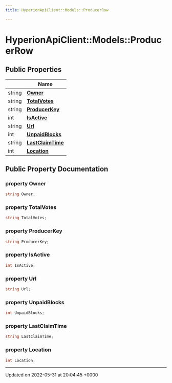 ```yaml
---
title: HyperionApiClient::Models::ProducerRow

---
```


# HyperionApiClient::Models::ProducerRow





## Public Properties

|                | Name           |
| -------------- | -------------- |
| string | **[Owner](/Classes/class_hyperion_api_client_1_1_models_1_1_producer_row.md#property-owner)**  |
| string | **[TotalVotes](/Classes/class_hyperion_api_client_1_1_models_1_1_producer_row.md#property-totalvotes)**  |
| string | **[ProducerKey](/Classes/class_hyperion_api_client_1_1_models_1_1_producer_row.md#property-producerkey)**  |
| int | **[IsActive](/Classes/class_hyperion_api_client_1_1_models_1_1_producer_row.md#property-isactive)**  |
| string | **[Url](/Classes/class_hyperion_api_client_1_1_models_1_1_producer_row.md#property-url)**  |
| int | **[UnpaidBlocks](/Classes/class_hyperion_api_client_1_1_models_1_1_producer_row.md#property-unpaidblocks)**  |
| string | **[LastClaimTime](/Classes/class_hyperion_api_client_1_1_models_1_1_producer_row.md#property-lastclaimtime)**  |
| int | **[Location](/Classes/class_hyperion_api_client_1_1_models_1_1_producer_row.md#property-location)**  |

## Public Property Documentation

### property Owner

```csharp
string Owner;
```


### property TotalVotes

```csharp
string TotalVotes;
```


### property ProducerKey

```csharp
string ProducerKey;
```


### property IsActive

```csharp
int IsActive;
```


### property Url

```csharp
string Url;
```


### property UnpaidBlocks

```csharp
int UnpaidBlocks;
```


### property LastClaimTime

```csharp
string LastClaimTime;
```


### property Location

```csharp
int Location;
```


-------------------------------

Updated on 2022-05-31 at 20:04:45 +0000